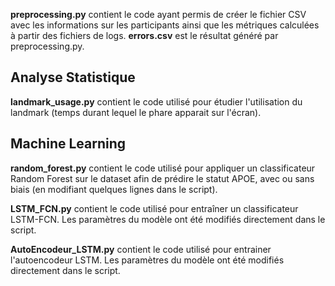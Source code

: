 **preprocessing.py** contient le code ayant permis de créer le fichier CSV avec les informations sur les participants ainsi que les métriques calculées à partir des fichiers de logs.
**errors.csv** est le résultat généré par preprocessing.py.

## Analyse Statistique ##

**landmark_usage.py** contient le code utilisé pour étudier l'utilisation du landmark (temps durant lequel le phare apparait sur l'écran). 



## Machine Learning ## 

**random_forest.py** contient le code utilisé pour appliquer un classificateur Random Forest sur le dataset afin de prédire le statut APOE, avec ou sans biais (en modifiant quelques lignes dans le script).

**LSTM_FCN.py** contient le code utilisé pour entraîner un classificateur LSTM-FCN. Les paramètres du modèle ont été modifiés directement dans le script.

**AutoEncodeur_LSTM.py** contient le code utilisé pour entrainer l'autoencodeur LSTM. Les paramètres du modèle ont été modifiés directement dans le script.
